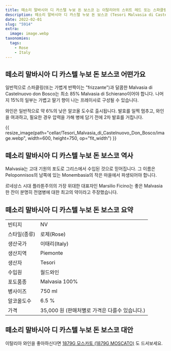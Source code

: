 ```yaml
---
title: 떼소리 말바시아 디 카스텔 누보 돈 보스코 는 이탈리아의 스위트 레드 또는 스파클링 스위트 레드 와인입니다.
description: 떼소리 말바시아 디 카스텔 누보 돈 보스코 (Tesori Malvasia di Castelnuovo Don Bosco) 는 Piedmont의 Asti 지방 북서쪽에 있는 Malvasia di Schierano(Malvasia Nera) 포도로 만든 스위트 레드 또는 스파클링 스위트 레드 와인입니다.
date: 2022-02-01
slug: "5914"
extra:
  image: image.webp
taxonomies:
  tags:
    - Rose
    - Italy
---
```


<h2>떼소리 말바시아 디 카스텔 누보 돈 보스코 어떤가요</h2>

일반적으로 스파클링(또는 가볍게 반짝이는 "frizzante")과 달콤한 Malvasia di Castelnuovo don Bosco는 최소 85% Malvasia di Schierano이어야 합니다. 나머지 15%의 일부는 가볍고 딸기 향이 나는 프레이사로 구성될 수 있습니다.

와인은 일반적으로 약 6%의 낮은 알코올 도수로 출시됩니다. 발효를 일찍 멈추고, 와인을 여과하고, 필요한 경우 압력을 가해 병에 담기 전에 2차 발효를 거칩니다.

<!-- more -->

{{ resize_image(path="cellar/Tesori_Malvasia_di_Castelnuovo_Don_Bosco/image.webp", width=600, height=750, op="fit_width") }}

<h2>떼소리 말바시아 디 카스텔 누보 돈 보스코 역사</h2>

Malvasia는 고대 기원의 포도로 그리스에서 수입된 것으로 믿어집니다. 그 이름은 Peloponnisos의 남쪽에 있는 Monembasia의 작은 마을에서 파생되어야 합니다.

르네상스 시대 플라톤주의의 가장 위대한 대표자인 Marsilio Ficino는 좋은 Malvasia 한 잔이 분명히 전염병에 대한 최고의 약이라고 주장했습니다.


<h2>떼소리 말바시아 디 카스텔 누보 돈 보스코 요약</h2>

|           |                                                    |  
| --------- | -------------------------------------------------- |
|빈티지  | NV |
|스타일(종류)  | 로제(Rose) |
|생산국가 | 이태리(Italy) |
|생산지역 | Piemonte |
|생산자  | Tesori |
|수입원  | 월드와인 |
|포도품종 | Malvasia 100% |
|병사이즈 | 750 ml |
|알코올도수  | 6.5 % |
|가격 | 35,000 원 (판매처별로 가격은 다를수 있습니다.) |

<h2>떼소리 말바시아 디 카스텔 누보 돈 보스코 대안</h2>

이탈리아 와인을 좋아하신다면 [1879G 모스카토 (1879G MOSCATO)](@/cellar/1879G_MOSCATO/index.md) 도 드셔보세요.